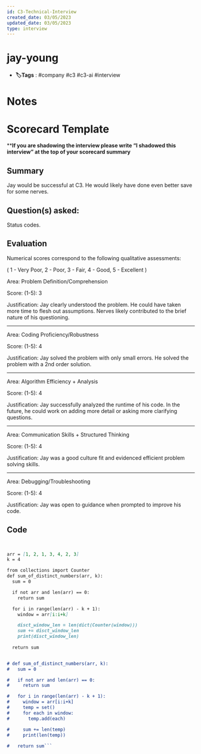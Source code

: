 ```yaml
---
id: C3-Technical-Interview
created_date: 03/05/2023
updated_date: 03/05/2023
type: interview
---
```


# jay-young

- **🏷️Tags** :  #company #c3 #c3-ai #interview
[](#anki-card)

# Notes

# Scorecard Template

****If you are shadowing the interview please write “I shadowed this interview” at the top of your scorecard summary**

## Summary

Jay would be successful at C3. He would likely have done even better save for some nerves. 

## Question(s) asked:

Status codes. 

## Evaluation

Numerical scores correspond to the following qualitative assessments:

( 1 - Very Poor, 2 - Poor, 3 - Fair, 4 - Good, 5 - Excellent )

Area: Problem Definition/Comprehension

Score: (1-5): 3

Justification: Jay clearly understood the problem. He could have taken more time to flesh out assumptions. Nerves likely contributed to the brief nature of his questioning. 

---

Area: Coding Proficiency/Robustness

Score: (1-5): 4

Justification: Jay solved the problem with only small errors. He solved the problem with a 2nd order solution. 

---

Area: Algorithm Efficiency + Analysis

Score: (1-5): 4

Justification: Jay successfully analyzed the runtime of his code. In the future, he could work on adding more detail or asking more clarifying questions. 

---

Area: Communication Skills + Structured Thinking

Score: (1-5): 4

Justification: Jay was a good culture fit and evidenced efficient problem solving skills. 

---

Area: Debugging/Troubleshooting

Score: (1-5): 4

Justification: Jay was open to guidance when prompted to improve his code. 


## Code

```md


arr = [1, 2, 1, 3, 4, 2, 3]
k = 4

from collections import Counter
def sum_of_distinct_numbers(arr, k):
  sum = 0

  if not arr and len(arr) == 0:
    return sum

  for i in range(len(arr) - k + 1):
    window = arr[i:i+k]

    disct_window_len = len(dict(Counter(window)))
    sum += disct_window_len
    print(disct_window_len)
  
  return sum


# def sum_of_distinct_numbers(arr, k):
#   sum = 0

#   if not arr and len(arr) == 0:
#     return sum

#   for i in range(len(arr) - k + 1):
#     window = arr[i:i+k]
#     temp = set()
#     for each in window:
#       temp.add(each)

#     sum += len(temp)
#     print(len(temp))
  
#   return sum```
